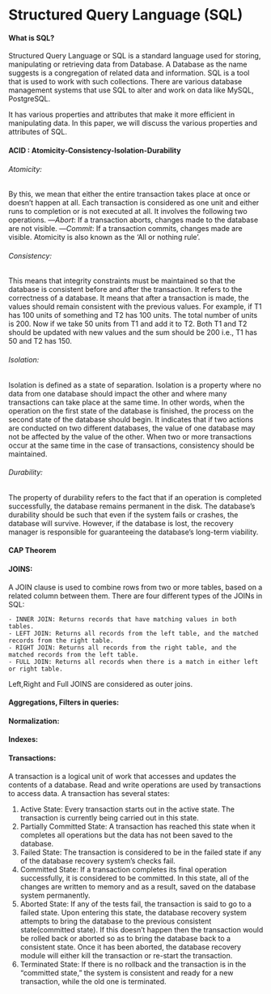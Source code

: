 # Structured Query Language (SQL)

#### What is SQL? 

Structured Query Language or SQL is a standard language used for storing, manipulating or retrieving data from Database.
A Database as the name suggests is a congregation of related data and information.
SQL is a tool that is used to work with such collections. There are various database management systems that use SQL to alter and work on data like MySQL, PostgreSQL.

It has various properties and attributes that make it more efficient in manipulating data. In this paper, we will discuss the various properties and attributes of SQL.


#### ACID : Atomicity-Consistency-Isolation-Durability

###### Atomicity:
By this, we mean that either the entire transaction takes place at once or doesn’t happen at all.
Each transaction is considered as one unit and either runs to completion or is not executed at all. It involves the following two operations. 
—*Abort*: If a transaction aborts, changes made to the database are not visible. 
—*Commit*: If a transaction commits, changes made are visible. 
Atomicity is also known as the ‘All or nothing rule’. 

###### Consistency:
This means that integrity constraints must be maintained so that the database is consistent before and after the transaction. It refers to the correctness of a database. It means that after a transaction is made, the values should remain consistent with the previous values. For example, if T1 has 100 units of something and T2 has 100 units. The total number of units is 200. Now if we take 50 units from T1 and add it to T2. Both T1 and T2 should be updated with new values and the sum should be 200 i.e., T1 has 50 and T2 has 150.

###### Isolation:
Isolation is defined as a state of separation. Isolation is a property where no data from one database should impact the other and where many transactions can take place at the same time. In other words, when the operation on the first state of the database is finished, the process on the second state of the database should begin. It indicates that if two actions are conducted on two different databases, the value of one database may not be affected by the value of the other. When two or more transactions occur at the same time in the case of transactions, consistency should be maintained.

###### Durability:
The property of durability refers to the fact that if an operation is completed successfully, the database remains permanent in the disk. The database’s durability should be such that even if the system fails or crashes, the database will survive. However, if the database is lost, the recovery manager is responsible for guaranteeing the database’s long-term viability.


#### CAP Theorem

#### JOINS:
A JOIN clause is used to combine rows from two or more tables, based on a related column between them. There are four different types of the JOINs in SQL:

    - INNER JOIN: Returns records that have matching values in both tables.
    - LEFT JOIN: Returns all records from the left table, and the matched records from the right table.
    - RIGHT JOIN: Returns all records from the right table, and the matched records from the left table.
    - FULL JOIN: Returns all records when there is a match in either left or right table.
    
Left,Right and Full JOINS are considered as outer joins.


#### Aggregations, Filters in queries:
#### Normalization:
#### Indexes:
#### Transactions:
A transaction is a logical unit of work that accesses and updates the contents of a database. Read and write operations are used by transactions to access data. A transaction has several states:
1. Active State: Every transaction starts out in the active state. The transaction is currently being carried out in this state.
2. Partially Committed State: A transaction has reached this state when it completes all operations but the data has not been saved to the database.
3. Failed State: The transaction is considered to be in the failed state if any of the database recovery system’s checks fail.
4. Committed State: If a transaction completes its final operation successfully, it is considered to be committed. In this state, all of the changes are written to memory and as a result, saved on the database system permanently.
5. Aborted State: If any of the tests fail, the transaction is said to go to a failed state. Upon entering this state, the database recovery system attempts to bring the database to the previous consistent state(committed state). If this doesn’t happen then the transaction would be rolled back or aborted so as to bring the database back to a consistent state. Once it has been aborted, the database recovery module will either kill the transaction or re-start the transaction.
6. Terminated State: If there is no rollback and the transaction is in the “committed state,” the system is consistent and ready for a new transaction, while the old one is terminated.






